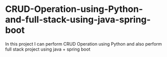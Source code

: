 # CRUD-Operation-using-Python-and-full-stack-using-java-spring-boot
In this project I can perform CRUD Operation using Python and also perform full stack project using java + spring boot
